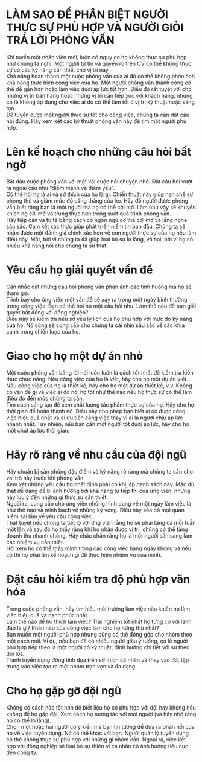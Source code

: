 # LÀM SAO ĐỂ PHÂN BIỆT NGƯỜI THỰC SỰ PHÙ HỢP VÀ NGƯỜI GIỎI TRẢ LỜI PHỎNG VẤN


Khi tuyển một nhân viên mới, luôn có nguy cơ họ không thực sự phù hợp như chúng ta nghĩ. Một người tự tin và quyến rũ trên CV có thể không thực sự có các kỹ năng cần thiết cho vị trí này.  
Khả năng hoàn thành một cuộc phỏng vấn của ai đó có thể không phản ánh khả năng thực hiện công việc của họ. Một người phỏng vấn thành công có thể dễ gần hơn hoặc làm việc dưới áp lực tốt hơn. Điều đó rất tuyệt vời cho những vị trí bán hàng hoặc những vị trí cần tiếp xúc với khách hàng, nhưng có lẽ không áp dụng cho việc ai đó có thể làm tốt ở vị trí kỹ thuật hoặc sáng tạo.  
Để tuyển được một người thực sự tốt cho công việc, chúng ta cần đặt câu hỏi đúng. Hãy xem xét các kỹ thuật phỏng vấn này để tìm một người phù hợp.  

# Lên kế hoạch cho những câu hỏi bất ngờ
Bắt đầu cuộc phỏng vấn với một vài cuộc nói chuyện nhỏ. Đặt câu hỏi vượt ra ngoài câu như “điểm mạnh và điểm yếu”.  
Có thể hỏi họ là ai và sở thích của họ là gì. Chiến thuật này giúp hạn chế sự phòng thủ và giảm mức độ căng thẳng của họ. Hãy để người được phỏng vấn biết rằng bạn là một người mà họ có thể cởi mở. Làm như vậy sẽ khuyến khích họ cởi mở và trung thực hơn trong suốt quá trình phỏng vấn.  
Hãy tiếp cận và tử tế bằng cách có ngôn ngữ cơ thể cởi mở và lắng nghe sâu sắc. Cam kết xác thực giúp phát triển niềm tin ban đầu. Chúng ta sẽ nhận được một đánh giá chính xác hơn về con người thực sự của họ nếu làm điều này. Một, bởi vì chúng ta đã giúp loại bỏ sự lo lắng, và hai, bởi vì họ có nhiều khả năng nói cho chúng ta sự thật.  

# Yêu cầu họ giải quyết vấn đề
Cân nhắc đặt những câu hỏi phỏng vấn phản ánh các tình huống mà họ sẽ tham gia.  
Trình bày cho ứng viên một vấn đề sẽ xảy ra trong một ngày bình thường trong công việc. Bạn có thể hỏi họ một câu hỏi như, Làm thế nào để bạn giải quyết bất đồng với đồng nghiệp?  
Điều này sẽ kiểm tra nếu sơ yếu lý lịch của họ phù hợp với mức độ kỹ năng của họ. Nó cũng sẽ cung cấp cho chúng ta cái nhìn sâu sắc về các khía cạnh trong chiến lược của họ.  

# Giao cho họ một dự án nhỏ
Một cuộc phỏng vấn bằng lời nói luôn luôn là cách tốt nhất để kiểm tra kiến thức chức năng. Nếu công việc của họ là viết, hãy cho họ một dự án viết. Nếu công việc của họ là thiết kế, hãy cho họ một dự án thiết kế, v.v. Không có vấn đề gì về việc ai đó nói họ tốt như thế nào nếu họ thực sự có thể làm điều đó đến mức chúng ta cần.  
Tìm cách sáng tạo để xem chất lượng tác phẩm thực sự của họ. Hãy cho họ thời gian để hoàn thành nó. Điều này cho phép bạn biết ai có được công việc hiệu quả nhất và ai ưu tiên công việc thay vì ai là người chịu áp lực nhanh nhất. Tuy nhiên, nếu bạn cần một người tốt dưới áp lực, hãy cho họ một chút áp lực thời gian.  

# Hãy rõ ràng về nhu cầu của đội ngũ
Hãy chuẩn bị sẵn những đặc điểm và kỹ năng rõ ràng mà chúng ta cần cho vai trò này trước khi phỏng vấn.  
Xem xét những yêu cầu họ nhất định phải có khi lập danh sách này. Mặc dù thật dễ dàng để bị ảnh hưởng bởi khả năng tự tiếp thị của ứng viên, nhưng hãy lưu ý đến những gì thực sự cần thiết.  
Ngoài ra, cung cấp cho ứng viên những hình dung về một ngày làm việc là như thế nào và minh bạch về những kỳ vọng. Điều này xóa bỏ mọi quan niệm sai lầm về yêu cầu công việc.  
Thật tuyệt nếu chúng ta tiết lộ với ứng viên rằng họ sẽ phải tăng ca mỗi tuần một lần và sau đó họ thấy rằng khi họ nhận được vị trí, chúng có thể tăng doanh thu nhanh chóng. Hãy chắc chắn rằng họ là một người sẵn sàng làm các nhiệm vụ cần thiết.  
Hỏi xem họ có thể thấy mình trong các công việc hàng ngày không và nếu có thì họ phải lên kế hoạch gì để thực hiện nhiệm vụ của mình.  

# Đặt câu hỏi kiểm tra độ phù hợp văn hóa
Trong cuộc phỏng vấn, hãy tìm hiểu môi trường làm việc nào khiến họ làm việc hiệu quả và hạnh phúc nhất.  
Làm thế nào để họ thích làm việc? Trải nghiệm tốt nhất họ từng có với lãnh đạo là gì? Phần nào của công việc làm cho họ hứng thú nhất?  
Bạn muốn một người phù hợp nhưng cũng có thể đóng góp cho nhóm theo một cách mới. Ví dụ, nếu bạn đã có nhiều người giàu ý tưởng, có lẽ người phù hợp tiếp theo là một người có kỹ thuật, định hướng chi tiết với sự theo dõi tốt.  
Tránh tuyển dụng đồng tính dựa trên sở thích cá nhân và thay vào đó, tập trung vào việc tạo ra một nhóm trọn vẹn và đa dạng.  

# Cho họ gặp gỡ đội ngũ
Không có cách nào tốt hơn để biết liệu họ có phù hợp với đội hay không nếu không để họ gặp đội! Xem cách họ tương tác với mọi người (và hãy nhớ rằng họ có thể lo lắng).  
Chọn một hoặc hai người có ý kiến mà bạn tin tưởng để đưa ra phản hồi của họ về việc tuyển dụng. Nó có thể khác với bạn. Người quản lý tuyển dụng có thể không thực sự phù hợp với những gì nhóm cần. Ngoài ra, việc kết hợp với đồng nghiệp sẽ loại bỏ sự thiên vị cá nhân có ảnh hưởng tiêu cực đến công ty.  

